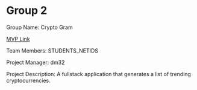 # Group 2
Group Name: Crypto Gram

[MVP Link](http://cs196.cs.illinois.edu)

Team Members: STUDENTS_NETIDS

Project Manager: dm32

Project Description: A fullstack application that generates a list of trending cryptocurrencies.
